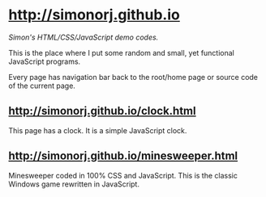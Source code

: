 # http://simonorj.github.io
_Simon's HTML/CSS/JavaScript demo codes._

This is the place where I put some random and small, yet functional JavaScript
programs.

Every page has navigation bar back to the root/home page or source code of the
current page.

## http://simonorj.github.io/clock.html
This page has a clock.  It is a simple JavaScript clock.

## http://simonorj.github.io/minesweeper.html
Minesweeper coded in 100% CSS and JavaScript.  This is the classic Windows game
rewritten in JavaScript.